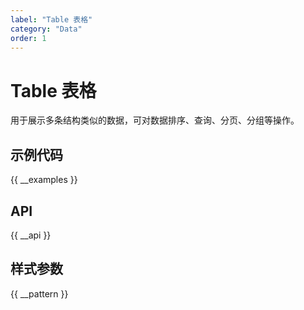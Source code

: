 ```yaml
---
label: "Table 表格"
category: "Data"
order: 1
---
```


# Table 表格

用于展示多条结构类似的数据，可对数据排序、查询、分页、分组等操作。

## 示例代码

{{ __examples }}

## API

{{ __api }}

## 样式参数

{{ __pattern }}
